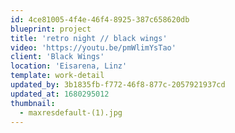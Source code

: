 ```yaml
---
id: 4ce81005-4f4e-46f4-8925-387c658620db
blueprint: project
title: 'retro night // black wings'
video: 'https://youtu.be/pmWlimYsTao'
client: 'Black Wings'
location: 'Eisarena, Linz'
template: work-detail
updated_by: 3b1835fb-f772-46f8-877c-2057921937cd
updated_at: 1680295012
thumbnail:
  - maxresdefault-(1).jpg
---
```

